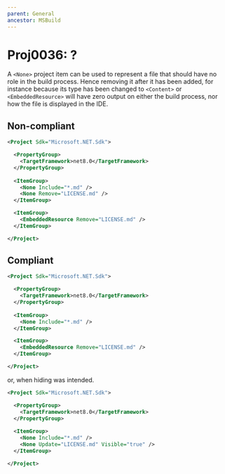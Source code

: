 ```yaml
---
parent: General
ancestor: MSBuild
---
```


# Proj0036: ?
A `<None>` project item can be used to represent a file that should have no
role in the build process. Hence removing it after it has been added, for
instance because its type has been changed to `<Content>` or `<EmbeddedResource>`
will have zero output on either the build process, nor how the file is
displayed in the IDE.

## Non-compliant
``` xml
<Project Sdk="Microsoft.NET.Sdk">

  <PropertyGroup>
    <TargetFramework>net8.0</TargetFramework>
  </PropertyGroup>
  
  <ItemGroup>
    <None Include="*.md" />
    <None Remove="LICENSE.md" />
  </ItemGroup>

  <ItemGroup>
    <EmbeddedResource Remove="LICENSE.md" />
  </ItemGroup>

</Project>
```

## Compliant
``` xml
<Project Sdk="Microsoft.NET.Sdk">

  <PropertyGroup>
    <TargetFramework>net8.0</TargetFramework>
  </PropertyGroup>
  
  <ItemGroup>
    <None Include="*.md" />
  </ItemGroup>

  <ItemGroup>
    <EmbeddedResource Remove="LICENSE.md" />
  </ItemGroup>

</Project>
```

or, when hiding was intended.

``` xml
<Project Sdk="Microsoft.NET.Sdk">

  <PropertyGroup>
    <TargetFramework>net8.0</TargetFramework>
  </PropertyGroup>
  
  <ItemGroup>
    <None Include="*.md" />
    <None Update="LICENSE.md" Visible="true" />
  </ItemGroup>

</Project>
```
